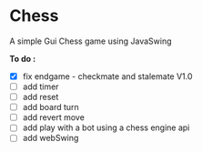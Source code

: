 # Chess

A simple Gui Chess game using JavaSwing


**To do :**

- [X] fix endgame - checkmate and stalemate V1.0
- [ ] add timer
- [ ] add reset
- [ ] add board turn
- [ ] add revert move
- [ ] add play with a bot using a chess engine api
- [ ] add webSwing
